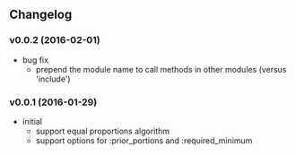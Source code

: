 ## Changelog

### v0.0.2 (2016-02-01)

* bug fix
  * prepend the module name to call methods in other modules (versus 'include')

### v0.0.1 (2016-01-29)

* initial
  * support equal proportions algorithm
  * support options for :prior_portions and :required_minimum
